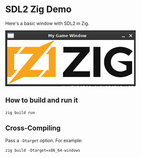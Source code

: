 # SDL2 Zig Demo

Here's a basic window with SDL2 in Zig.

![screenshot](screenshot.png)

## How to build and run it

```
zig build run
```

## Cross-Compiling

Pass a `-Dtarget` option. For example:

```
zig build -Dtarget=x86_64-windows
```
